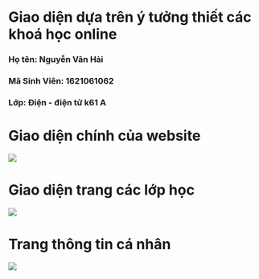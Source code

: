 
# Giao diện dựa trên ý tưởng thiết các khoá học online

### Họ tên: Nguyễn Văn Hải
### Mã Sinh Viên: 1621061062
### Lớp: Điện - điện tử k61 A

# Giao diện chính của website
<img src="https://user-images.githubusercontent.com/75878295/101981711-695c7400-3ca1-11eb-94c3-98df9d340a32.png">

# Giao diện trang các lớp học
<img src="https://user-images.githubusercontent.com/75878295/101981739-93159b00-3ca1-11eb-9999-ef6dfac01b5f.png">

# Trang thông tin cá nhân
<img src="https://user-images.githubusercontent.com/75878295/101981765-c22c0c80-3ca1-11eb-8111-c493f1731683.png">
